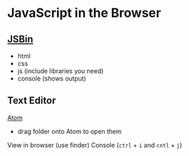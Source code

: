 # JavaScript in the Browser

## [JSBin](http://jsbin.com)
* html
* css
* js (include libraries you need)
* console (shows output)

## Text Editor

[Atom](https://atom.io/)
* drag folder onto Atom to open them

View in browser (use finder)
Console (`ctrl` + `i` and `cntl` + `j`)
